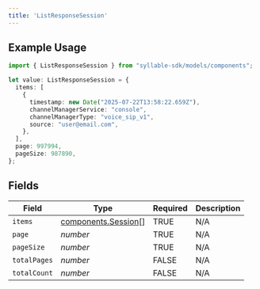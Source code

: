 ```yaml
---
title: 'ListResponseSession'
---
```


## Example Usage

```typescript
import { ListResponseSession } from "syllable-sdk/models/components";

let value: ListResponseSession = {
  items: [
    {
      timestamp: new Date("2025-07-22T13:58:22.659Z"),
      channelManagerService: "console",
      channelManagerType: "voice_sip_v1",
      source: "user@email.com",
    },
  ],
  page: 997994,
  pageSize: 987890,
};
```

## Fields

| Field                                                      | Type                                                       | Required                                                   | Description                                                |
| ---------------------------------------------------------- | ---------------------------------------------------------- | ---------------------------------------------------------- | ---------------------------------------------------------- |
| `items`                                                    | [components.Session](/sdk-docs/models/components/session)[] | TRUE                                         | N/A                                                        |
| `page`                                                     | *number*                                                   | TRUE                                         | N/A                                                        |
| `pageSize`                                                 | *number*                                                   | TRUE                                         | N/A                                                        |
| `totalPages`                                               | *number*                                                   | FALSE                                         | N/A                                                        |
| `totalCount`                                               | *number*                                                   | FALSE                                         | N/A                                                        |